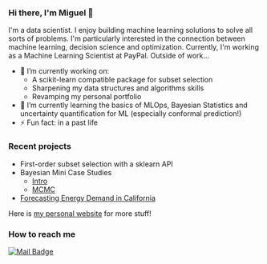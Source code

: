 ### Hi there, I'm Miguel 👋

I'm a data scientist. I enjoy building machine learning solutions to solve all sorts of problems. I'm particularly interested in the connection between machine learning, decision science and optimization. Currently, I'm working as a Machine Learning Scientist at PayPal. Outside of work...

- 🔭 I’m currently working on:
  - A scikit-learn compatible package for subset selection
  - Sharpening my data structures and algorithms skills
  - Revamping my personal portfolio
- 🌱 I’m currently learning the basics of MLOps, Bayesian Statistics and uncertainty quantification for ML (especially conformal prediction!)
- ⚡ Fun fact: in a past life

<!-- I also write about non-data related topics in my blog -->

### Recent projects

* First-order subset selection with a sklearn API
* Bayesian Mini Case Studies
  * [Intro](https://miguelfmc.github.io/projects/LogisticRegression-Part1.html)
  * [MCMC](https://miguelfmc.github.io/projects/LogisticRegression-Part2.html)
* [Forecasting Energy Demand in California](https://miguelfmc.github.io/projects/1_CaliforniaEnergyDemandEDA.html)

Here is [my personal website](https://miguelfmc.github.io/) for more stuff!

### How to reach me

<a href="mailto:miguelfm95@gmail.com">
    <img src="https://img.shields.io/badge/Gmail-D14836?style=for-the-badge&logo=gmail&logoColor=white" alt="Mail Badge"/>
</a>
